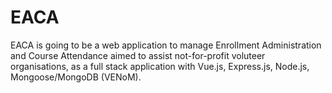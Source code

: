 # EACA
EACA is going to be a web application to manage Enrollment Administration and Course Attendance aimed to assist not-for-profit voluteer organisations, as a full stack application with Vue.js, Express.js, Node.js, Mongoose/MongoDB (VENoM).

